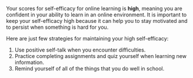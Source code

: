 Your scores for self-efficacy for online learning is **high**, meaning you are confident in your ability to learn in an online environment. It is important to keep your self-efficacy high because it can help you to stay motivated and to persist when something is hard for you.

Here are just few strategies for maintaining your high self-efficacy:

1.	Use positive self-talk when you encounter difficulties.
2.	Practice completing assignments and quiz yourself when learning new information.
3.  Remind yourself of all of the things that you do well in school.
